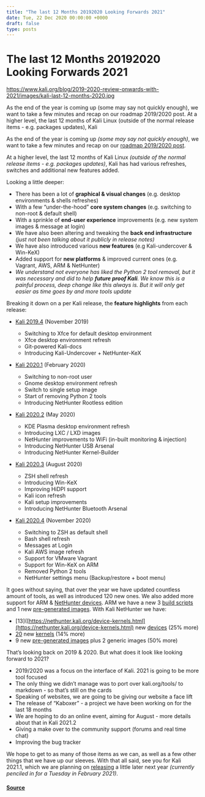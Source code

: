 ```yaml
---
title: "The last 12 Months 20192020 Looking Forwards 2021"
date: Tue, 22 Dec 2020 00:00:00 +0000
draft: false
type: posts
---
```

# The last 12 Months 20192020 Looking Forwards 2021

https://www.kali.org/blog/2019-2020-review-onwards-with-2021/images/kali-last-12-months-2020.jpg



As the end of the year is coming up (some may say not quickly enough), we want to take a few minutes and recap on our roadmap 2019/2020 post. At a higher level, the last 12 months of Kali Linux (outside of the normal release items - e.g. packages updates), Kali

As the end of the year is coming up _(some may say not quickly enough)_, we want to take a few minutes and recap on our [roadmap 2019/2020 post](https://www.kali.org/blog/kali-linux-roadmap-2019-2020/).

At a higher level, the last 12 months of Kali Linux _(outside of the normal release items - e.g. packages updates)_, Kali has had various refreshes, switches and additional new features added.

Looking a little deeper:

-   There has been a lot of **graphical & visual changes** (e.g. desktop environments & shells refreshes)
-   With a few “under-the-hood” **core system changes** (e.g. switching to non-root & default shell)
-   With a sprinkle of **end-user experience** improvements (e.g. new system images & message at login)
-   We have also been altering and tweaking the **back end infrastructure** _(just not been talking about it publicly in release notes)_
-   We have also introduced various **new features** (e.g Kali-undercover & Win-KeX)
-   Added support for **new platforms** & improved current ones (e.g. Vagrant, AWS, ARM & NetHunter)
-   _We understand not everyone has liked the Python 2 tool removal, but it was necessary and did to help **future proof Kali**. We know this is a painful process, deep change like this always is. But it will only get easier as time goes by and more tools update_

Breaking it down on a per Kali release, the **feature highlights** from each release:

-   [Kali 2019.4](https://www.kali.org/blog/kali-linux-2019-4-release/) (November 2019)
    
    -   Switching to Xfce for default desktop environment
    -   Xfce desktop environment refresh
    -   Git-powered Kali-docs
    -   Introducing Kali-Undercover + NetHunter-KeX
-   [Kali 2020.1](https://www.kali.org/blog/kali-linux-2020-1-release/) (February 2020)
    
    -   Switching to non-root user
    -   Gnome desktop environment refresh
    -   Switch to single setup image
    -   Start of removing Python 2 tools
    -   Introducing NetHunter Rootless edition
-   [Kali 2020.2](https://www.kali.org/blog/kali-linux-2020-2-release/) (May 2020)
    
    -   KDE Plasma desktop environment refresh
    -   Introducing LXC / LXD images
    -   NetHunter improvements to WiFi (in-built monitoring & injection)
    -   Introducing NetHunter USB Arsenal
    -   Introducing NetHunter Kernel-Builder
-   [Kali 2020.3](https://www.kali.org/blog/kali-linux-2020-3-release/) (August 2020)
    
    -   ZSH shell refresh
    -   Introducing Win-KeX
    -   Improving HiDPI support
    -   Kali icon refresh
    -   Kali setup improvements
    -   Introducing NetHunter Bluetooth Arsenal
-   [Kali 2020.4](https://www.kali.org/blog/kali-linux-2020-4-release/) (November 2020)
    
    -   Switching to ZSH as default shell
    -   Bash shell refresh
    -   Messages at Login
    -   Kali AWS image refresh
    -   Support for VMware Vagrant
    -   Support for Win-KeX on ARM
    -   Removed Python 2 tools
    -   NetHunter settings menu (Backup/restore + boot menu)

It goes without saying, that over the year we have updated countless amount of tools, as well as introduced 120 new ones. We also added more support for ARM & [NetHunter devices](https://nethunter.kali.org/device-kernels.html). ARM we have a new 3 [build scripts](https://gitlab.com/kalilinux/build-scripts/kali-arm) and 1 new [pre-generated images](https://www.kali.org/get-kali/#kali-arm). With Kali NetHunter we have:

-   \[13\]([https://nethunter.kali.org/device-kernels.html](https://nethunter.kali.org/device-kernels.html) new [devices](https://gitlab.com/kalilinux/nethunter/build-scripts/kali-nethunter-kernels) (25% more)
-   [20](https://nethunter.kali.org/kernels.html) new [kernels](https://gitlab.com/kalilinux/nethunter/build-scripts/kali-nethunter-kernels) (14% more)
-   9 new [pre-generated images](https://www.kali.org/get-kali/#kali-mobile) plus 2 generic images (50% more)

That’s looking back on 2019 & 2020. But what does it look like looking forward to 2021?

-   2019/2020 was a focus on the interface of Kali. 2021 is going to be more tool focused
-   The only thing we didn’t manage was to port over kali.org/tools/ to markdown - so that’s still on the cards
-   Speaking of websites, we are going to be giving our website a face lift
-   The release of “Kaboxer” - a project we have been working on for the last 18 months
-   We are hoping to do an online event, aiming for August - more details about that in Kali 2021.2
-   Giving a make over to the community support (forums and real time chat)
-   Improving the bug tracker

We hope to get to as many of those items as we can, as well as a few other things that we have up our sleeves. With that all said, see you for Kali 2021.1, which we are planning on [releasing](https://www.kali.org/releases/) a little later next year _(currently penciled in for a Tuesday in February 2021)_.

#### [Source](https://www.kali.org/blog/2019-2020-review-onwards-with-2021/)

